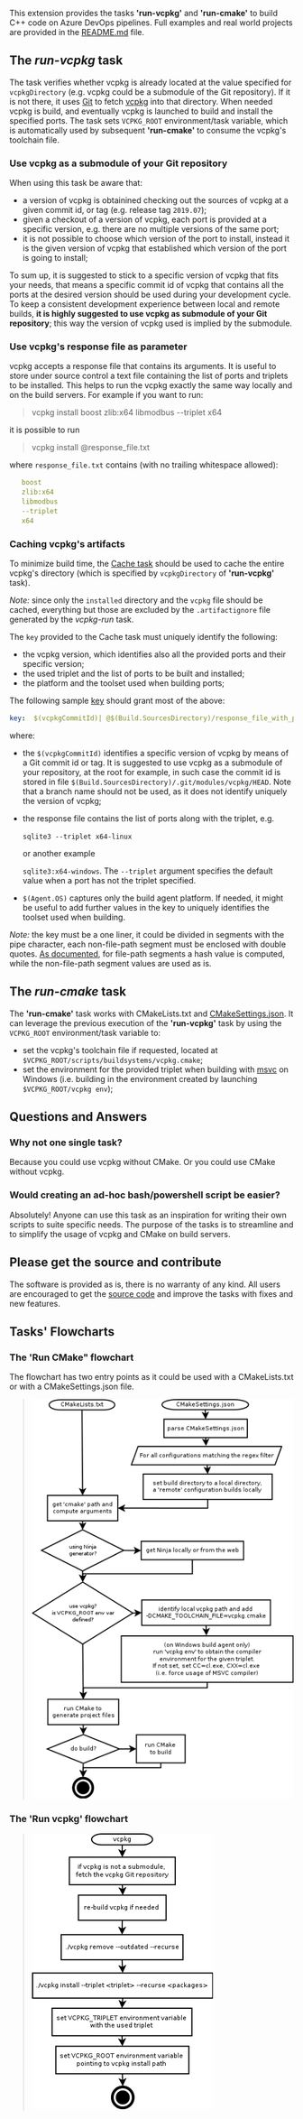 This extension provides the tasks **'run-vcpkg'** and **'run-cmake'** to build C++ code on Azure DevOps pipelines. Full examples and real world projects are provided in the [README.md](https://github.com/lukka/CppBuildTasks/blob/master/README.md) file.

## The ***run-vcpkg*** task

The task verifies whether vcpkg is already located at the value specified for `vcpkgDirectory` (e.g. vcpkg could be a submodule of the Git repository). If it is not there, it uses [Git](https://git-scm.com/) to fetch [vcpkg](https://github.com/microsoft/vcpkg) into that directory. When needed vcpkg is build, and eventually vcpkg is launched to build and install the specified ports.
The task sets `VCPKG_ROOT` environment/task variable, which is automatically used by subsequent **'run-cmake'** to consume the vcpkg's toolchain file.

### Use vcpkg as a submodule of your Git repository ###

When using this task be aware that:
 - a version of vcpkg is obtainined checking out the sources of vcpkg at a given commit id, or tag (e.g. release tag `2019.07`);
 - given a checkout of a version of vcpkg, each port is provided at a specific version, e.g. there are no multiple versions of the same port;
 - it is not possible to  choose which version of the port to install, instead it is the given version of vcpkg that established which version of the port is going to install;
 
 To sum up, it is suggested to stick to a specific version of vcpkg that fits your needs, that means a specific commit id of vcpkg that contains all the ports at the desired version should be used during your development cycle. To keep a consistent development experience between local and remote builds, **it is highly suggested to use vcpkg as submodule of your Git repository**; this way the version of vcpkg used is implied by the submodule.

### Use vcpkg's response file as parameter

vcpkg accepts a response file that contains its arguments. It is useful to store under source control a text file containing the list of ports and triplets to be installed. This helps to run the vcpkg exactly the same way locally and on the build servers. For example if you want to run:

 > vcpkg install boost zlib:x64 libmodbus --triplet x64

it is possible to run

 > vcpkg install @response_file.txt

 where `response_file.txt` contains (with no trailing whitespace allowed):

```yaml
   boost
   zlib:x64
   libmodbus
   --triplet
   x64
```



### Caching vcpkg's artifacts

To minimize build time, the [Cache task](https://docs.microsoft.com/en-us/azure/devops/pipelines/caching/?view=azure-devops) should be used to cache the entire vcpkg's directory (which is specified by `vcpkgDirectory` of **'run-vcpkg'** task).

_Note:_ since only the `installed` directory and the `vcpkg` file should be cached, everything but those are excluded by the `.artifactignore` file generated by the *vcpkg-run* task.

The `key` provided to the Cache task must uniquely identify the following:
  - the vcpkg version, which identifies also all the provided ports and their specific version;
  - the used triplet and the list of ports to be built and installed;
  - the platform and the toolset used when building ports;

The following sample [key](https://docs.microsoft.com/en-us/azure/devops/pipelines/caching/?view=azure-devops#task-configuration) should grant most of the above:

```yaml
key:  $(vcpkgCommitId)| @$(Build.SourcesDirectory)/response_file_with_ports_and_triplet.txt | "$(Agent.OS)"
```
where:
  - the `$(vcpkgCommitId)` identifies a specific version of vcpkg by means of a Git commit id or tag. It is suggested to use vcpkg as a submodule of your repository, at the root for example, in such case the commit id is stored in file `$(Build.SourcesDirectory)/.git/modules/vcpkg/HEAD`. Note that a branch name should not be used, as it does not  identify uniquely the version of vcpkg;
  - the response file contains the list of ports along with the triplet, e.g. 

    ```sqlite3 --triplet x64-linux```

    or another example 
  
    `sqlite3:x64-windows`. The `--triplet` argument specifies the default value when a port has not the triplet specified.
  
  - `$(Agent.OS)` captures only the build agent platform. If needed, it might be useful to add further values in the key to uniquely identifies the toolset used when building.

_Note:_ the key must be a one liner, it could be divided in segments with the pipe character, each non-file-path segment must be enclosed with double quotes. [As documented](https://docs.microsoft.com/en-us/azure/devops/pipelines/caching/?view=azure-devops#key-input), for file-path segments a hash value is computed, while the non-file-path segment values are used as is.


## The ***run-cmake*** task

The **'run-cmake'** task works with CMakeLists.txt and [CMakeSettings.json](https://docs.microsoft.com/en-us/cpp/build/cmakesettings-reference?view=vs-2019).
It can leverage the previous execution of the **'run-vcpkg'** task by using the `VCPKG_ROOT` environment/task variable to:

  - set the vcpkg's toolchain file if requested, located at `$VCPKG_ROOT/scripts/buildsystems/vcpkg.cmake`;
  - set the environment for the provided triplet when building with [msvc](https://docs.microsoft.com/en-us/cpp/build/reference/c-cpp-building-reference?view=vs-2019) on Windows (i.e. building in the environment created by launching `$VCPKG_ROOT/vcpkg env`); 
 
## Questions and Answers

### Why not one single task?

Because you could use vcpkg without CMake. Or you could use CMake without vcpkg.

### Would creating an ad-hoc bash/powershell script be easier?

Absolutely! Anyone can use this task as an inspiration for writing their own scripts to suite specific needs.
The purpose of the tasks is to streamline and to simplify the usage of vcpkg and CMake on build servers.

## Please get the source and contribute

The software is provided as is, there is no warranty of any kind. All users are encouraged to get the [source code](https://github.com/lukka/CppBuildTasks) and improve the tasks with fixes and new features. 

## Tasks' Flowcharts

### The 'Run CMake" flowchart

The flowchart has two entry points as it could be used with a CMakeLists.txt or with a CMakeSettings.json file.


>  ![Run CMake task](task-cmake/docs/task-cmake.png)


### The 'Run vcpkg' flowchart


>  ![Run vcpkg task](task-vcpkg/docs/task-vcpkg.png)


